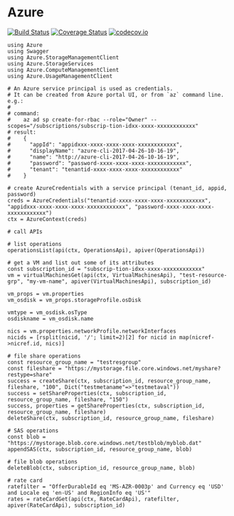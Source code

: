 # Azure

[![Build Status](https://travis-ci.org/JuliaComputing/Azure.jl.svg?branch=master)](https://travis-ci.org/JuliaComputing/Azure.jl)
[![Coverage Status](https://coveralls.io/repos/JuliaComputing/Azure.jl/badge.svg?branch=master&service=github)](https://coveralls.io/github/JuliaComputing/Azure.jl?branch=master)
[![codecov.io](http://codecov.io/github/JuliaComputing/Azure.jl/coverage.svg?branch=master)](http://codecov.io/github/JuliaComputing/Azure.jl?branch=master)

```
using Azure
using Swagger
using Azure.StorageManagementClient
using Azure.StorageServices
using Azure.ComputeManagementClient
using Azure.UsageManagementClient

# An Azure service principal is used as credentials.
# It can be created from Azure portal UI, or from `az` command line. e.g.:
#
# command:
#    az ad sp create-for-rbac --role="Owner" --scopes="/subscriptions/subscrip-tion-idxx-xxxx-xxxxxxxxxxxx"
# result:
#    {
#      "appId": "appidxxx-xxxx-xxxx-xxxx-xxxxxxxxxxxx",
#      "displayName": "azure-cli-2017-04-26-10-16-19",
#      "name": "http://azure-cli-2017-04-26-10-16-19",
#      "password": "password-xxxx-xxxx-xxxx-xxxxxxxxxxxx",
#      "tenant": "tenantid-xxxx-xxxx-xxxx-xxxxxxxxxxxx"
#    }

# create AzureCredentials with a service principal (tenant_id, appid, password)
creds = AzureCredentials("tenantid-xxxx-xxxx-xxxx-xxxxxxxxxxxx", "appidxxx-xxxx-xxxx-xxxx-xxxxxxxxxxxx", "password-xxxx-xxxx-xxxx-xxxxxxxxxxxx")
ctx = AzureContext(creds)

# call APIs

# list operations
operationsList(api(ctx, OperationsApi), apiver(OperationsApi))

# get a VM and list out some of its attributes
const subscription_id = "subscrip-tion-idxx-xxxx-xxxxxxxxxxxx"
vm = virtualMachinesGet(api(ctx, VirtualMachinesApi), "test-resource-grp", "my-vm-name", apiver(VirtualMachinesApi), subscription_id)

vm_props = vm.properties
vm_osdisk = vm_props.storageProfile.osDisk

vmtype = vm_osdisk.osType
osdiskname = vm_osdisk.name

nics = vm.properties.networkProfile.networkInterfaces
nicids = [rsplit(nicid, '/'; limit=2)[2] for nicid in map(nicref->nicref.id, nics)]

# file share operations
const resource_group_name = "testresgroup"
const fileshare = "https://mystorage.file.core.windows.net/myshare?restype=share"
success = createShare(ctx, subscription_id, resource_group_name, fileshare, "100", Dict("testmetaname"=>"testmetaval"))
success = setShareProperties(ctx, subscription_id, resource_group_name, fileshare, "150")
success, properties = getShareProperties(ctx, subscription_id, resource_group_name, fileshare)
deleteShare(ctx, subscription_id, resource_group_name, fileshare)

# SAS operations
const blob = "https://mystorage.blob.core.windows.net/testblob/myblob.dat"
appendSAS(ctx, subscription_id, resource_group_name, blob)

# file blob operations
deleteBlob(ctx, subscription_id, resource_group_name, blob)

# rate card
ratefilter = "OfferDurableId eq 'MS-AZR-0003p' and Currency eq 'USD' and Locale eq 'en-US' and RegionInfo eq 'US'"
rates = rateCardGet(api(ctx, RateCardApi), ratefilter, apiver(RateCardApi), subscription_id)
```
